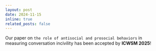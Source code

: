 ```yaml
---
layout: post
date: 2024-11-15 
inline: true
related_posts: false
---
```


Our paper on `the role of antisocial and prosocial behaviors` in measuring conversation incivility has been accepted by **ICWSM 2025**! 